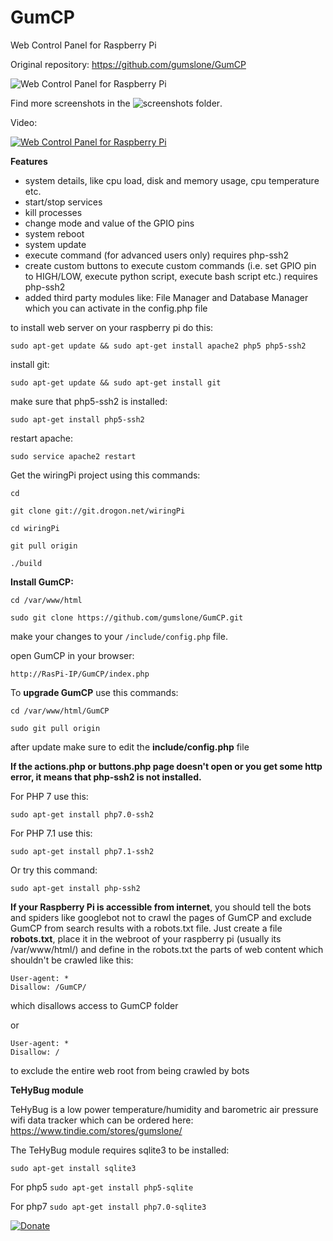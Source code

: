 # GumCP
Web Control Panel for Raspberry Pi

Original repository: https://github.com/gumslone/GumCP

![Web Control Panel for Raspberry Pi](https://github.com/gumslone/GumCP/blob/master/screenshots/dashboard.png)

Find more screenshots in the ![screenshots folder](https://github.com/gumslone/GumCP/blob/master/screenshots/).

Video:

[![Web Control Panel for Raspberry Pi](https://github.com/gumslone/GumCP/blob/master/screenshots/video.png)](https://youtu.be/rCi9OGLOstU)



**Features**
- system details, like cpu load, disk and memory usage, cpu temperature etc.
- start/stop services
- kill processes
- change mode and value of the GPIO pins
- system reboot
- system update
- execute command (for advanced users only) requires php-ssh2
- create custom buttons to execute custom commands (i.e. set GPIO pin to HIGH/LOW, execute python script, execute bash script etc.) requires php-ssh2
- added third party modules like: File Manager and Database Manager which you can activate in the config.php file

to install web server on your raspberry pi do this:
```
sudo apt-get update && sudo apt-get install apache2 php5 php5-ssh2
```
install git:
```
sudo apt-get update && sudo apt-get install git
```
make sure that php5-ssh2 is installed:
```
sudo apt-get install php5-ssh2
```
restart apache:
```
sudo service apache2 restart
```
Get the wiringPi project using this commands:
```
cd
```
```
git clone git://git.drogon.net/wiringPi
```
```
cd wiringPi
```
```
git pull origin
```
```
./build
```
**Install GumCP:**
```
cd /var/www/html

sudo git clone https://github.com/gumslone/GumCP.git
```
make your changes to your `/include/config.php` file.

open GumCP in your browser:

`http://RasPi-IP/GumCP/index.php`



To **upgrade GumCP** use this commands:

```cd /var/www/html/GumCP```

```sudo git pull origin```

after update make sure to edit the **include/config.php** file

**If the actions.php or buttons.php page doesn't open or you get some http error, it means that php-ssh2 is not installed.**

For PHP 7 use this:

```sudo apt-get install php7.0-ssh2```

For PHP 7.1 use this:

```sudo apt-get install php7.1-ssh2```

Or try this command:

```sudo apt-get install php-ssh2```


**If your Raspberry Pi is accessible from internet**, you should tell the bots and spiders like googlebot not to crawl the pages of GumCP and exclude GumCP from search results with a robots.txt file.
Just create a file **robots.txt**, place it in the webroot of your raspberry pi (usually its /var/www/html/) and define in the robots.txt the parts of web content which shouldn't be crawled like this:

```
User-agent: *
Disallow: /GumCP/
```
which disallows access to GumCP folder

or

```
User-agent: *
Disallow: /
```
to exclude the entire web root from being crawled by bots

**TeHyBug module**

TeHyBug is a low power temperature/humidity and barometric air pressure wifi data tracker which can be ordered here: https://www.tindie.com/stores/gumslone/

The TeHyBug module requires sqlite3 to be installed:

```sudo apt-get install sqlite3```

For php5
```sudo apt-get install php5-sqlite```

For php7
```sudo apt-get install php7.0-sqlite3```

[![Donate](https://img.shields.io/badge/Donate-PayPal-green.svg)](https://www.paypal.com/cgi-bin/webscr?cmd=_s-xclick&hosted_button_id=VCWHQPACTXV5N)

